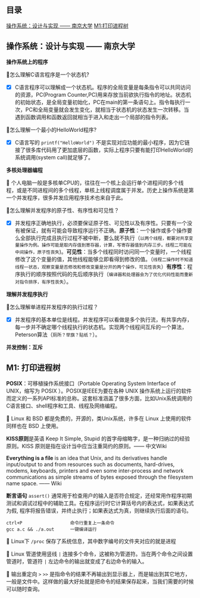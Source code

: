 ## 目录

[操作系统：设计与实现 —— 南京大学](#操作系统设计与实现--南京大学)
[M1:打印进程树](#打印进程树)

## 操作系统：设计与实现 —— 南京大学

**操作系统上的程序**

:memo:怎么理解C语言程序是一个状态机?

- [x] C语言程序可以理解成一个状态机。程序的全局变量是每条指令可以共同访问的资源，PC(Program Counter,PC)用来存放当前欲执行指令的地址。状态机的初始状态，是全局变量初始化，PC在main的第一条语句上。指令每执行一次，PC和全局变量就会发生变化，就相当于状态机的状态发生一次转移。当遇到函数调用和函数返回就相当于进入和走出一个局部的指令列表。

:memo:怎么理解一个最小的HelloWorld程序?

- [x] C语言写的 `printf("HelloWorld")` 不是实现对应功能的最小程序，因为它链接了很多库代码用了更加底层的函数，实际上程序只要有能打印HelloWorld的系统调用(system call)就足够了。



**多核处理器编程**

:thinking: 个人电脑一般是多核单CPU的，往往在一个核上会运行单个进程间的多个线程，或是不同进程间的多个线程，单核上线程调度属于并发。历史上操作系统是第一个并发程序，很多并发应用程序技术也来自于此。

:memo:怎么理解并发程序的原子性、有序性和可见性？

- [x] 并发程序正确地执行，必须要保证原子性、可见性以及有序性。只要有一个没有被保证，就有可能会导致程序运行不正确。**原子性**：一个操作或多个操作要么全部执行完成且执行过程不被中断，要么就不执行（`以两个线程，都要对共享变量操作为例。操作可能是取内存值到寄存器，计算，写寄存器值到内存三步。线程二可能在中间操作，原子性丧失`)。**可见性**：当多个线程同时访问同一个变量时，一个线程修改了这个变量的值，其他线程能够立即看得到修改的值。（`线程二操作时不知道线程一状态，观察变量是否修改和修改变量是分开的两个操作，可见性丧失`）**有序性**：程序执行的顺序按照代码的先后顺序执行（`编译器和处理器会为了优化代码性能而重新对指令排序，有序性丧失`）。

**理解并发程序执行**

:memo:怎么理解单进程并发程序的执行过程？

- [x] 并发程序的基本单位是线程。并发程序可以看做是多个执行流，有共享内存，每一步并不确定哪个线程执行的状态机。实现两个线程间互斥的一个算法，Peterson算法（`厕所？举旗？贴纸？`）。

**并发控制：互斥**

## M1: 打印进程树

**POSIX**：可移植操作系统接口（Portable Operating System Interface of UNIX，缩写为 POSIX ）。POSIX是IEEE为要在各种 UNIX 操作系统上运行的软件而定义的一系列API标准的总称。这套标准涵盖了很多方面，比如Unix系统调用的C语言接口、shell程序和工具、线程及网络编程。

:memo: Linux 和 BSD 都是免费的，开源的，类Unix系统，许多在 Linux 上使用的软件同样也在 BSD 上使用。

**KISS原则**是英语 Keep It Simple, Stupid 的首字母缩略字，是一种归纳过的经验原则。KISS 原则是指在设计当中应当注重简约的原则。—— 中文Wiki

**Everything is a file** is an idea that Unix, and its derivatives handle input/output to and from resources such as documents, hard-drives, modems, keyboards, printers and even some inter-process and network communications as simple streams of bytes exposed through the filesystem name space. —— Wiki

**断言语句** `assert()` 通常用于检查用户的输入是否符合规定，还经常用作程序初期测试和调试过程中的辅助工具。在程序运行时它计算括号内的表达式，如果表达式为假, 程序将报告错误，并终止执行；如果表达式为真，则继续执行后面的语句。

```
ctrl+P                  命令行重复上一条命令
gcc a.c && ./a.out      一键编译运行
```
:memo: Linux下 `/proc` 保存了系统信息，其中数字编号的文件夹对应的就是进程  

:memo: Linux 管道使用竖线 `|` 连接多个命令，这被称为管道符。当在两个命令之间设置管道时，管道符 `|` 左边命令的输出就变成了右边命令的输入。

:memo: 输出重定向 `>` `>>` 是指命令的结果不再输出到显示器上，而是输出到其它地方，一般是文件中。这样做的最大好处就是把命令的结果保存起来，当我们需要的时候可以随时查询。